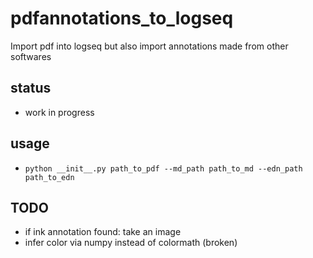 # pdfannotations_to_logseq
Import pdf into logseq but also import annotations made from other softwares

## status
* work in progress

## usage
* `python __init__.py path_to_pdf --md_path path_to_md --edn_path path_to_edn`

## TODO
* if ink annotation found: take an image
* infer color via numpy instead of colormath (broken)

